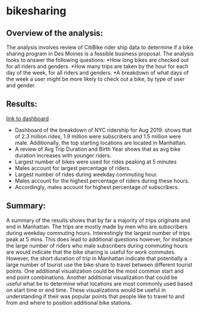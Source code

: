 # bikesharing

## Overview of the analysis: 
The analysis involves review of CitiBike rider ship data to determine if a bike sharing program in Des Moines is a feasible business proposal. 
The analysis looks to answer the following questions:
*How long bikes are checked out for all riders and genders.
*How many trips are taken by the hour for each day of the week, for all riders and genders.
*A breakdown of what days of the week a user might be more likely to check out a bike, by type of user and gender.

## Results:

[link to dashboard](https://public.tableau.com/app/profile/fateh.luqman/viz/CitiBikeNYCRideshare/CitiBikeNYCRideshare "link to dashboard")
* Dashboard of the breakdown of NYC ridership for Aug 2019: shows that of 2.3 million rides, 1.9 million were subscribers and 1.5 million were male. Additionally, the top starting locations are located in Manhattan. 
* A review of Avg Trip Duration and Birth Year shows that as avg bike duration increases with younger riders. 
* Largest number of bikes were used for rides peaking at 5 minutes
* Males account for largest percentage of riders.
* Largest number of rides during weekday commuting hour.
* Males account for the highest percentage of riders during these hours.
* Accordingly, males account for highest percentage of subscribers.

## Summary: 
A summary of the results shows that by far a majority of trips originate and end in Manhattan. The trips are mostly made by men who are subscribers during weekday commuting hours. 
Interestingly the largest number of trips peak at 5 mins. This does lead to additional questions however, for instance the large number of riders who male subscribers during commuting hours are would indicate that the bike sharing is useful for work commutes. However, the short duration of trip in Manhattan indicate that potentially a large number of tourist use the bike share to travel between different tourist points.
One additional visualization could be the most common start and end point combinations. Another additional visualization that could be useful what be to determine what locations are most commonly used based on start time or end time.
These visualizations would be useful in understanding if their was popular points that people like to travel to and from and where to position additional bike stations.
